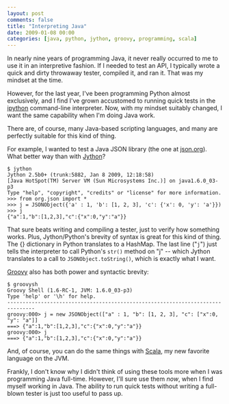```yaml
---
layout: post
comments: false
title: "Interpreting Java"
date: 2009-01-08 00:00
categories: [java, python, jython, groovy, programming, scala]
---
```


In nearly nine years of programming Java, it never really occurred
to me to use it in an interpretive fashion. If I needed to test an
API, I typically wrote a quick and dirty throwaway tester, compiled
it, and ran it. That was my mindset at the time.

However, for the last year, I've been programming Python almost
exclusively, and I find I've grown accustomed to running quick
tests in the [ipython][] command-line
interpreter. Now, with my mindset suitably changed, I want the same
capability when I'm doing Java work.

There are, of course, many Java-based scripting languages, and many
are perfectly suitable for this kind of thing.

For example, I wanted to test a Java JSON library (the one at
[json.org][]). What better way than with
[Jython][]?

    $ jython
    Jython 2.5b0+ (trunk:5882, Jan 8 2009, 12:18:58) 
    [Java HotSpot(TM) Server VM (Sun Microsystems Inc.)] on java1.6.0_03-p3
    Type "help", "copyright", "credits" or "license" for more information.
    >>> from org.json import *
    >>> j = JSONObject({'a' : 1, 'b': [1, 2, 3], 'c': {'x': 0, 'y': 'a'}})
    >>> j
    {"a":1,"b":[1,2,3],"c":{"x":0,"y":"a"}}

That sure beats writing and compiling a tester, just to verify how
something works. Plus, Jython/Python's brevity of syntax is great
for this kind of thing. The {} dictionary in Python translates to a
HashMap. The last line ("`j`") just tells the interpreter to call
Python's `str()` method on "j" -- which Jython translates to a call
to `JSONObject.toString()`, which is exactly what I want.

[Groovy][] also has both power and
syntactic brevity:

    $ groovysh
    Groovy Shell (1.6-RC-1, JVM: 1.6.0_03-p3)
    Type 'help' or '\h' for help.
    -------------------------------------------------------------------------------
    groovy:000> j = new JSONObject(["a" : 1, "b": [1, 2, 3], "c": ["x":0, "y": "a"]]
    ===> {"a":1,"b":[1,2,3],"c":{"x":0,"y":"a"}}
    groovy:000> j
    ===> {"a":1,"b":[1,2,3],"c":{"x":0,"y":"a"}}

And, of course, you can do the same things with [Scala][], my new favorite
language on the JVM.

Frankly, I don't know why I didn't think of using these tools more
when I was programming Java full-time. However, I'll sure use them
*now*, when I find myself working in Java. The ability to run quick
tests without writing a full-blown tester is just too useful to
pass up.

[ipython]: http://ipython.scipy.org/
[json.org]: http://www.json.org/
[Jython]: http://www.jython.org/
[Groovy]: http://groovy.codehaus.org/
[Scala]: http://www.scala-lang.org/
